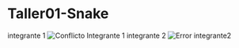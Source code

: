 # Taller01-Snake
integrante 1 
![Conflicto Integrante 1 ](https://github.com/user-attachments/assets/b1db754b-acc4-4455-80c5-3e78a5154f26)
integrante 2
![Error integrante2](https://github.com/user-attachments/assets/50d10f98-ef74-4b48-8130-40b943bf0a2c)

